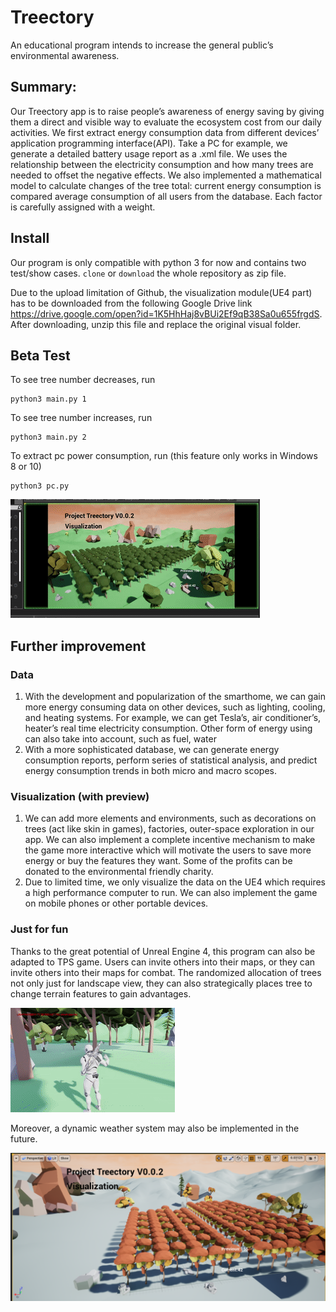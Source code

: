 # Treectory
An educational program intends to increase the general public’s environmental awareness.
 
## Summary:
Our Treectory app is to raise people’s awareness of  energy saving by giving them a direct and visible way to evaluate the ecosystem cost from our daily activities. 
 We first extract energy consumption data from different devices’ application programming interface(API). Take a PC for example, we generate a detailed battery usage report as a .xml file.
 We uses the relationship between the electricity consumption and how many trees are needed to offset the negative effects. We also implemented a mathematical model to calculate changes of the tree total: current energy consumption is compared average consumption of all users from the database. Each factor is carefully assigned with a weight.


## Install
Our program is only compatible with python 3 for now and contains two test/show cases. 
`clone` or `download` the whole repository as zip file. 

Due to the upload limitation of Github, the visualization module(UE4 part) has to be downloaded from the following Google Drive link https://drive.google.com/open?id=1K5HhHaj8vBUi2Ef9qB38Sa0u655frgdS. After downloading, unzip this file and replace the original visual folder.

## Beta Test

To see tree number decreases, run
```
python3 main.py 1
```
To see tree number increases, run
```
python3 main.py 2
```
To extract pc power consumption, run (this feature only works in Windows 8 or 10)
```
python3 pc.py
```
![](demo.gif)

## Further improvement

### Data
	
1. With the development and popularization of the smarthome, we can gain more energy consuming data on other devices, such as lighting, cooling, and heating systems. For example,  we can get Tesla’s, air conditioner’s, heater’s real time electricity consumption. Other form of energy using can also take into account, such as fuel, water
2. With a more sophisticated database, we can generate energy consumption reports, perform series of statistical analysis, and predict energy consumption trends in both micro and macro scopes.


### Visualization (with preview)
1. We can add more elements and environments, such as decorations on trees (act like skin in games), factories, outer-space exploration in our app. We can also implement a complete incentive mechanism to make the game more interactive which will motivate the users to save more energy or buy the features they want. Some of the profits can be donated to the environmental friendly charity.
2. Due to limited time, we only visualize the data on the UE4 which requires a high performance computer to run. We can also implement the game on mobile phones or other portable devices.

### Just for fun

Thanks to the great potential of Unreal Engine 4, this program can also be adapted to TPS game. Users can invite others into their maps, or they can invite others into their maps for combat. The randomized allocation of trees not only just for landscape view, they can also strategically places tree to change terrain features to gain advantages.

![](futureUpdate.gif)

Moreover, a dynamic weather system may also be implemented in the future.

![](https://raw.githubusercontent.com/Guest400123064/Treectory/master/WINTER.PNG)



